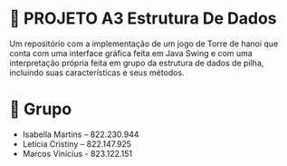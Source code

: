 # 🗼 PROJETO A3 Estrutura De Dados
Um repositório com a implementação de um jogo de Torre de hanoi que conta com uma interface gráfica feita em Java Swing e com uma interpretação própria feita em grupo da estrutura de dados de pilha, incluindo suas características e seus métodos.

# 📸 Grupo
- Isabella Martins – 822.230.944 
- Leticia Cristiny – 822.147.925 
- Marcos Vinícius - 823.122.151 
